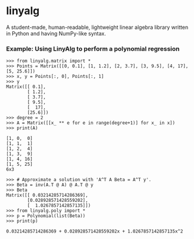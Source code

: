# linyalg
A student-made, human-readable, lightweight linear algebra library written in Python and having NumPy-like syntax.

<h3>Example: Using LinyAlg to perform a polynomial regression</h3>

```py3
>>> from linyalg.matrix import *
>>> Points = Matrix([[0, 0.1], [1, 1.2], [2, 3.7], [3, 9.5], [4, 17], [5, 25.6]])
>>> x, y = Points[:, 0], Points[:, 1]
>>> y
Matrix([[ 0.1],
        [ 1.2],
        [ 3.7],
        [ 9.5],
        [  17],
        [25.6]])
>>> degree = 2
>>> A = Matrix([[x_ ** e for e in range(degree+1)] for x_ in x])
>>> print(A)
```
```text
[1, 0,  0]
[1, 1,  1]
[1, 2,  4]
[1, 3,  9]
[1, 4, 16]
[1, 5, 25]
6x3
```
```py3
>>> # Approximate a solution with 'A^T A Beta = A^T y'.
>>> Beta = inv(A.T @ A) @ A.T @ y
>>> Beta
Matrix([[ 0.03214285714286369],
        [0.028928571428559202],
        [  1.0267857142857135]])
>>> from linyalg.poly import *
>>> p = Polynomial(list(Beta))
>>> print(p)
```
```text
0.03214285714286369 + 0.028928571428559202x + 1.0267857142857135x^2
```

